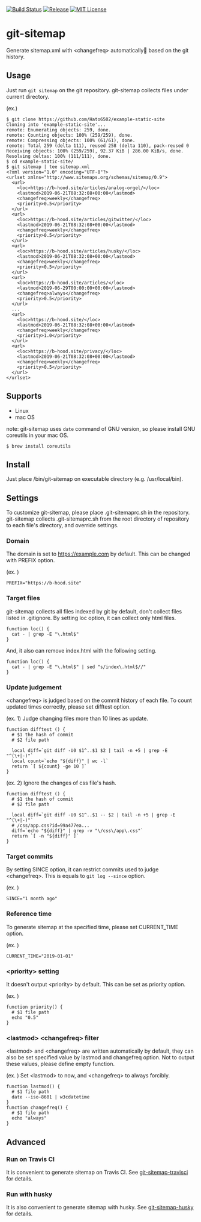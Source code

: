 [![Build Status](https://travis-ci.org/blue-hood/git-sitemap.svg?branch=master)](https://travis-ci.org/blue-hood/git-sitemap)
[![Release](https://img.shields.io/github/release/blue-hood/git-sitemap.svg)](https://github.com/blue-hood/git-sitemap/releases/latest)
[![MIT License](https://img.shields.io/badge/license-MIT-blue.svg?style=flat)](LICENSE)

# git-sitemap

Generate sitemap.xml with &lt;changefreq&gt; automatically🐥 based on the git history.

## Usage

Just run `git sitemap` on the git repository.
git-sitemap collects files under current directory.

(ex.)

```
$ git clone https://github.com/Hato6502/example-static-site
Cloning into 'example-static-site'...
remote: Enumerating objects: 259, done.
remote: Counting objects: 100% (259/259), done.
remote: Compressing objects: 100% (61/61), done.
remote: Total 259 (delta 111), reused 258 (delta 110), pack-reused 0
Receiving objects: 100% (259/259), 92.37 KiB | 286.00 KiB/s, done.
Resolving deltas: 100% (111/111), done.
$ cd example-static-site/
$ git sitemap | tee sitemap.xml
<?xml version="1.0" encoding="UTF-8"?>
<urlset xmlns="http://www.sitemaps.org/schemas/sitemap/0.9">
  <url>
    <loc>https://b-hood.site/articles/analog-orgel/</loc>
    <lastmod>2019-06-21T08:32:08+00:00</lastmod>
    <changefreq>weekly</changefreq>
    <priority>0.5</priority>
  </url>
  <url>
    <loc>https://b-hood.site/articles/gitwitter/</loc>
    <lastmod>2019-06-21T08:32:08+00:00</lastmod>
    <changefreq>weekly</changefreq>
    <priority>0.5</priority>
  </url>
  <url>
    <loc>https://b-hood.site/articles/husky/</loc>
    <lastmod>2019-06-21T08:32:08+00:00</lastmod>
    <changefreq>weekly</changefreq>
    <priority>0.5</priority>
  </url>
  <url>
    <loc>https://b-hood.site/articles/</loc>
    <lastmod>2019-06-29T00:00:00+00:00</lastmod>
    <changefreq>always</changefreq>
    <priority>0.5</priority>
  </url>
  ...
  <url>
    <loc>https://b-hood.site/</loc>
    <lastmod>2019-06-21T08:32:08+00:00</lastmod>
    <changefreq>weekly</changefreq>
    <priority>1.0</priority>
  </url>
  <url>
    <loc>https://b-hood.site/privacy/</loc>
    <lastmod>2019-06-21T08:32:08+00:00</lastmod>
    <changefreq>weekly</changefreq>
    <priority>0.5</priority>
  </url>
</urlset>
```

## Supports

- Linux
- mac OS

note: git-sitemap uses `date` command of GNU version, so please install GNU coreutils in your mac OS.

```
$ brew install coreutils
```

## Install

Just place /bin/git-sitemap on executable directory (e.g. /usr/local/bin).

## Settings

To customize git-sitemap, please place .git-sitemaprc.sh in the repository.
git-sitemap collects .git-sitemaprc.sh from the root directory of repository to each file's directory, and override settings.

### Domain

The domain is set to https://example.com by default.
This can be changed with PREFIX option.

(ex. )

```
PREFIX="https://b-hood.site"
```

### Target files

git-sitemap collects all files indexed by git by default, don't collect files listed in .gitignore.
By setting loc option, it can collect only html files.

```
function loc() {
  cat - | grep -E "\.html$"
}
```

And, it also can remove index.html with the following setting.

```
function loc() {
  cat - | grep -E "\.html$" | sed "s/index\.html$//"
}
```

### Update judgement

&lt;changefreq&gt; is judged based on the commit history of each file.
To count updated times correctly, please set difftest option.

(ex. 1) Judge changing files more than 10 lines as update.

```
function difftest () {
  # $1 the hash of commit
  # $2 file path

  local diff=`git diff -U0 $1^..$1 $2 | tail -n +5 | grep -E "^(\+|-)"`
  local count=`echo "${diff}" | wc -l`
  return `[ ${count} -ge 10 ]`
}
```

(ex. 2) Ignore the changes of css file's hash.

```
function difftest () {
  # $1 the hash of commit
  # $2 file path

  local diff=`git diff -U0 $1^..$1 -- $2 | tail -n +5 | grep -E "^(\+|-)"`
  # /css/app.css?id=99a477ea...
  diff=`echo "${diff}" | grep -v "\/css\/app\.css"`
  return `[ -n "${diff}" ]`
}
```

### Target commits

By setting SINCE option, it can restrict commits used to judge &lt;changefreq&gt;.
This is equals to `git log --since` option.

(ex. )

```
SINCE="1 month ago"
```

### Reference time

To generate sitemap at the specified time, please set CURRENT_TIME option.

(ex. )

```
CURRENT_TIME="2019-01-01"
```

### &lt;priority&gt; setting

It doesn't output &lt;priority&gt; by default.
This can be set as priority option.

(ex. )

```
function priority() {
  # $1 file path
  echo "0.5"
}
```

### &lt;lastmod&gt; &lt;changefreq&gt; filter

&lt;lastmod&gt; and &lt;changefreq&gt; are written automatically by default,
they can also be set specified value by lastmod and changefreq option.
Not to output these values, please define empty function.

(ex. ) Set &lt;lastmod&gt; to now, and &lt;changefreq&gt; to always forcibly.

```
function lastmod() {
  # $1 file path
  date --iso-8601 | w3cdatetime
}
function changefreq() {
  # $1 file path
  echo "always"
}
```

## Advanced

### Run on Travis CI

It is convenient to generate sitemap on Travis CI.
See [git-sitemap-travisci](https://github.com/Hato6502/git-sitemap-travisci) for details.

### Run with husky

It is also convenient to generate sitemap with husky.
See [git-sitemap-husky](https://github.com/Hato6502/git-sitemap-husky) for details.

